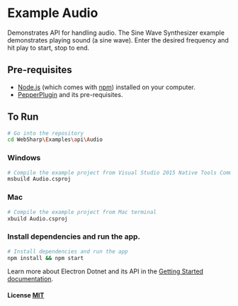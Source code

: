 # Example Audio

Demonstrates API for handling audio.  The Sine Wave Synthesizer example demonstrates playing sound (a sine wave). Enter the desired frequency and hit play to start, stop to end.

## Pre-requisites

- [Node.js](https://nodejs.org/en/download/) (which comes with [npm](http://npmjs.com)) installed on your computer.
- [PepperPlugin](https://github.com/xamarin/WebSharp/tree/master/PepperPlugin) and its pre-requisites.

## To Run

```bash
# Go into the repository
cd WebSharp\Examples\api\Audio
```

### Windows
```bash
# Compile the example project from Visual Studio 2015 Native Tools Command Prompt 
msbuild Audio.csproj
```

### Mac
```bash
# Compile the example project from Mac terminal 
xbuild Audio.csproj
```

### Install dependencies and run the app.
```bash
# Install dependencies and run the app
npm install && npm start
```
Learn more about Electron Dotnet and its API in the [Getting Started documentation](https://github.com/xamarin/WebSharp/tree/master/GettingStarted).

#### License [MIT](https://github.com/xamarin/WebSharp/blob/master/LICENSE)
